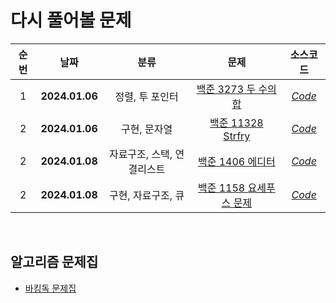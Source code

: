 # 다시 풀어볼 문제
| <center>순번</center> | <center>날짜</center> |<center>분류</center>|  <center>문제</center> |  <center>소스코드</center> | 
|:--------:|:--------:|:--------:|:--------:|:--------:|
|1|**<center>2024.01.06</center>** | 정렬, 투 포인터 | <center>[백준 3273 두 수의 합](https://www.acmicpc.net/problem/3273) </center>|*[Code](https://github.com/99yuseong/Algorithm/tree/main/%EB%B0%B1%EC%A4%80/Silver/3273.%E2%80%85%EB%91%90%E2%80%85%EC%88%98%EC%9D%98%E2%80%85%ED%95%A9)*|
|2|**<center>2024.01.06</center>** | 구현, 문자열 | <center>[백준 11328 Strfry](https://www.acmicpc.net/problem/11328) </center>|*[Code](https://github.com/99yuseong/Algorithm/tree/main/%EB%B0%B1%EC%A4%80/Bronze/11328.%E2%80%85Strfry)*|
|2|**<center>2024.01.08</center>** | 자료구조, 스택, 연결리스트 | <center>[백준 1406 에디터](https://www.acmicpc.net/problem/1406) </center>|*[Code](https://github.com/99yuseong/Algorithm/tree/main/%EB%B0%B1%EC%A4%80/Silver/1406.%E2%80%85%EC%97%90%EB%94%94%ED%84%B0)*|
|2|**<center>2024.01.08</center>** | 구현, 자료구조, 큐 | <center>[백준 1158 요세푸스 문제](https://www.acmicpc.net/problem/1158) </center>|*[Code](https://github.com/99yuseong/Algorithm/tree/main/%EB%B0%B1%EC%A4%80/Silver/1158.%E2%80%85%EC%9A%94%EC%84%B8%ED%91%B8%EC%8A%A4%E2%80%85%EB%AC%B8%EC%A0%9C)*|

<br>

## 알고리즘 문제집

* [바킹독 문제집](https://github.com/encrypted-def/basic-algo-lecture/blob/master/workbook.md)
